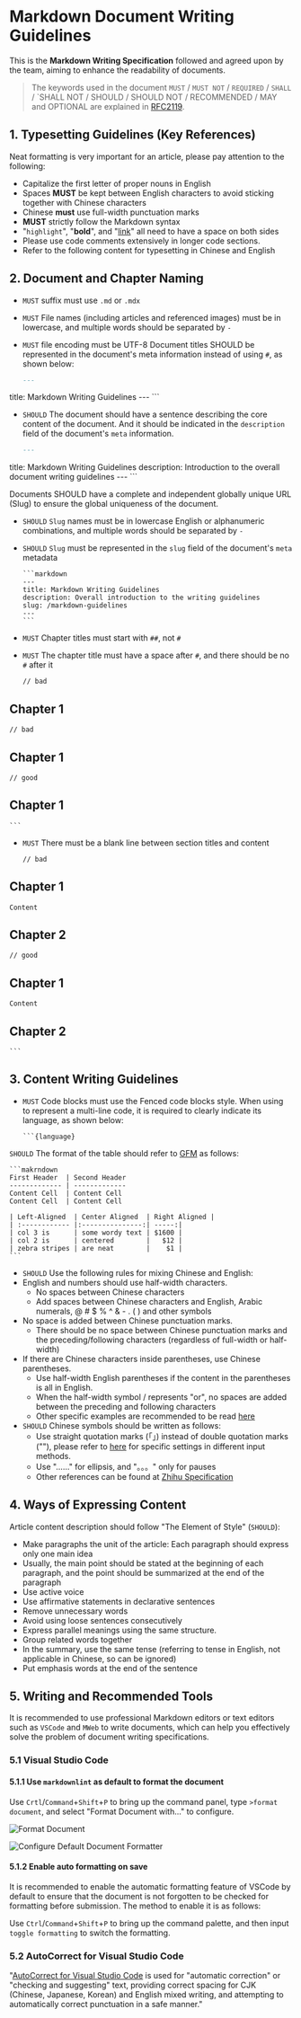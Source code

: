 # Markdown Document Writing Guidelines

This is the **Markdown Writing Specification** followed and agreed upon by the team, aiming to enhance the readability of documents.

> The keywords used in the document `MUST` / `MUST NOT` / `REQUIRED` / `SHALL` / `SHALL
NOT / SHOULD / SHOULD NOT / RECOMMENDED / MAY and OPTIONAL are explained in [RFC2119](http://oss.org.cn/man/develop/rfc/RFC2119.txt).

## 1. Typesetting Guidelines (Key References)

Neat formatting is very important for an article, please pay attention to the following:

- Capitalize the first letter of proper nouns in English
- Spaces **MUST** be kept between English characters to avoid sticking together with Chinese characters
- Chinese **must** use full-width punctuation marks
- **MUST** strictly follow the Markdown syntax
- "`highlight`", "**bold**", and "[link]()" all need to have a space on both sides
- Please use code comments extensively in longer code sections.
- Refer to the following content for typesetting in Chinese and English

## 2. Document and Chapter Naming

- `MUST` suffix must use `.md` or `.mdx`
- `MUST` File names (including articles and referenced images) must be in lowercase, and multiple words should be separated by `-`
- `MUST` file encoding must be UTF-8
Document titles SHOULD be represented in the document's meta information instead of using `#`, as shown below:

    ```markdown
    ---
title: Markdown Writing Guidelines
    ---
    ```

- `SHOULD` The document should have a sentence describing the core content of the document. And it should be indicated in the `description` field of the document's `meta` information.

    ```markdown
    ---
title: Markdown Writing Guidelines
    description: Introduction to the overall document writing guidelines
    ---
    ```

Documents SHOULD have a complete and independent globally unique URL (Slug) to ensure the global uniqueness of the document.
  - `SHOULD` `Slug` names must be in lowercase English or alphanumeric combinations, and multiple words should be separated by `-`
  - `SHOULD` `Slug` must be represented in the `slug` field of the document's `meta` metadata

        ```markdown
        ---
        title: Markdown Writing Guidelines
        description: Overall introduction to the writing guidelines
        slug: /markdown-guidelines
        ---
        ```

- `MUST` Chapter titles must start with `##`, not `#`
- `MUST` The chapter title must have a space after `#`, and there should be no `#` after it

    ```makrndown
    // bad
## Chapter 1

    // bad
## Chapter 1 ##

    // good
## Chapter 1
    ```

- `MUST` There must be a blank line between section titles and content

    ```makrndown
    // bad
## Chapter 1
    Content
## Chapter 2
    
    // good
## Chapter 1
    
    Content
    
## Chapter 2
    ```

## 3. Content Writing Guidelines

- `MUST` Code blocks must use the Fenced code blocks style. When using `  ` to represent a multi-line code, it is required to clearly indicate its language, as shown below:

    ```makrndown
    ```{language}
    ```

`SHOULD` The format of the table should refer to [GFM](https://help.github.com/articles/github-flavored-markdown) as follows:

    ```makrndown
    First Header  | Second Header
    ------------- | -------------
    Content Cell  | Content Cell
    Content Cell  | Content Cell
    
    | Left-Aligned  | Center Aligned  | Right Aligned |
    | :------------ |:---------------:| -----:|
    | col 3 is      | some wordy text | $1600 |
    | col 2 is      | centered        |   $12 |
    | zebra stripes | are neat        |    $1 |
    ```

- `SHOULD` Use the following rules for mixing Chinese and English:
- English and numbers should use half-width characters.
  - No spaces between Chinese characters
  - Add spaces between Chinese characters and English, Arabic numerals, @ # $ % ^ & - . ( ) and other symbols
- No space is added between Chinese punctuation marks.
  - There should be no space between Chinese punctuation marks and the preceding/following characters (regardless of full-width or half-width)
- If there are Chinese characters inside parentheses, use Chinese parentheses.
  - Use half-width English parentheses if the content in the parentheses is all in English.
  - When the half-width symbol / represents "or", no spaces are added between the preceding and following characters
  - Other specific examples are recommended to be read [here](https://github.com/sparanoid/chinese-copywriting-guidelines)
- `SHOULD` Chinese symbols should be written as follows:
  - Use straight quotation marks (「」) instead of double quotation marks (""), please refer to [here](http://www.zhihu.com/question/19755746) for specific settings in different input methods.
  - Use "……" for ellipsis, and "。。。" only for pauses
  - Other references can be found at [Zhihu Specification](http://www.zhihu.com/question/20414919)

## 4. Ways of Expressing Content

Article content description should follow "The Element of Style" (`SHOULD`):

- Make paragraphs the unit of the article: Each paragraph should express only one main idea
- Usually, the main point should be stated at the beginning of each paragraph, and the point should be summarized at the end of the paragraph
- Use active voice
- Use affirmative statements in declarative sentences
- Remove unnecessary words
- Avoid using loose sentences consecutively
- Express parallel meanings using the same structure.
- Group related words together
- In the summary, use the same tense (referring to tense in English, not applicable in Chinese, so can be ignored)
- Put emphasis words at the end of the sentence

## 5. Writing and Recommended Tools

It is recommended to use professional Markdown editors or text editors such as `VSCode` and `MWeb` to write documents, which can help you effectively solve the problem of document writing specifications.

### 5.1 Visual Studio Code

#### 5.1.1 Use `markdownlint` as default to format the document

Use `Crtl`/`Command`+`Shift`+`P` to bring up the command panel, type `>format document`, and select "Format Document with..." to configure.

![Format Document](assets/format-doc-command.jpg)

![Configure Default Document Formatter](assets/format-doc-default-setting.jpg)

#### 5.1.2 Enable auto formatting on save

It is recommended to enable the automatic formatting feature of VSCode by default to ensure that the document is not forgotten to be checked for formatting before submission. The method to enable it is as follows:

Use `Ctrl`/`Command`+`Shift`+`P` to bring up the command palette, and then input `toggle formatting` to switch the formatting.

### 5.2 AutoCorrect for Visual Studio Code

"[AutoCorrect for Visual Studio Code](https://marketplace.visualstudio.com/items?itemName=huacnlee.autocorrect) is used for "automatic correction" or "checking and suggesting" text, providing correct spacing for CJK (Chinese, Japanese, Korean) and English mixed writing, and attempting to automatically correct punctuation in a safe manner."